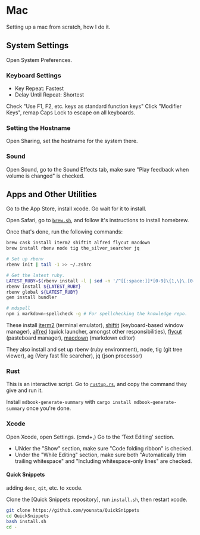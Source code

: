 # Mac

Setting up a mac from scratch, how I do it.

## System Settings

Open System Preferences.

### Keyboard Settings

- Key Repeat: Fastest
- Delay Until Repeat: Shortest

Check "Use F1, F2, etc. keys as standard function keys"
Click "Modifier Keys", remap Caps Lock to escape on all keyboards.

### Setting the Hostname

Open Sharing, set the hostname for the system there.

### Sound

Open Sound, go to the Sound Effects tab, make sure "Play feedback when volume is changed" is checked.

## Apps and Other Utilities

Go to the App Store, install xcode. Go wait for it to install.

Open Safari, go to [`brew.sh`](https://brew.sh), and follow it's instructions to install homebrew.

Once that's done, run the following commands:

```sh
brew cask install iterm2 shiftit alfred flycut macdown
brew install rbenv node tig the_silver_searcher jq

# Set up rbenv
rbenv init | tail -1 >> ~/.zshrc

# Get the latest ruby.
LATEST_RUBY=$(rbenv install -l | sed -n '/^[[:space:]]*[0-9]\{1,\}\.[0-9]\{1,\}\.[0-9]\{1,\}[[:space:]]*$/ h;${g;p;}')
rbenv install ${LATEST_RUBY}
rbenv global ${LATEST_RUBY}
gem install bundler

# mdspell
npm i markdown-spellcheck -g # For spellchecking the knowledge repo.
```

These install [iterm2](https://iterm2.com) (terminal emulator), [shiftit](https://github.com/fikovnik/ShiftIt) (keyboard-based window manager), [alfred](https://www.alfredapp.com) (quick launcher, amongst other responsibilities), [flycut](https://github.com/TermiT/Flycut) (pasteboard manager), [macdown](https://macdown.uranusjr.com) (markdown editor)

They also install and set up rbenv (ruby environment), node, tig (git tree viewer), ag (Very fast file searcher), jq (json processor)

### Rust

This is an interactive script. Go to [`rustup.rs`](https://rustup.rs), and copy the command they give and run it.

Install `mdbook-generate-summary` with `cargo install mdbook-generate-summary` once you're done.

### Xcode

Open Xcode, open Settings. (cmd+,)
Go to the 'Text Editing' section.

- UNder the "Show" section, make sure "Code folding ribbon" is checked.
- Under the "While Editing" section, make sure both "Automatically trim trailing whitespace" and "Including whitespace-only lines" are checked.

#### Quick Snippets

adding `desc`, `qit`, etc. to xcode.

Clone the [Quick Snippets repository], run `install.sh`, then restart xcode.

```sh
git clone https://github.com/younata/QuickSnippets
cd QuickSnippets
bash install.sh
cd -
```
